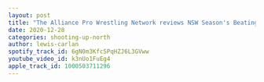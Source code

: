 ```yaml
---
layout: post
title: "The Alliance Pro Wrestling Network reviews NSW Season's Beatings!"
date: 2020-12-28
categories: shooting-up-north
author: lewis-carlan
spotify_track_id: 6gN0m3KfcSPqHZJ6L3GVww
youtube_video_id: k3nUo1FuEg4
apple_track_id: 1000503711296
---
```

